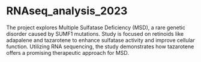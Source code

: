 # RNAseq_analysis_2023
The project explores Multiple Sulfatase Deficiency (MSD), a rare genetic disorder caused by SUMF1 mutations. Study is focused on retinoids like adapalene and tazarotene to enhance sulfatase activity and improve cellular function. Utilizing RNA sequencing, the study demonstrates how tazarotene offers a promising therapeutic approach for MSD.
